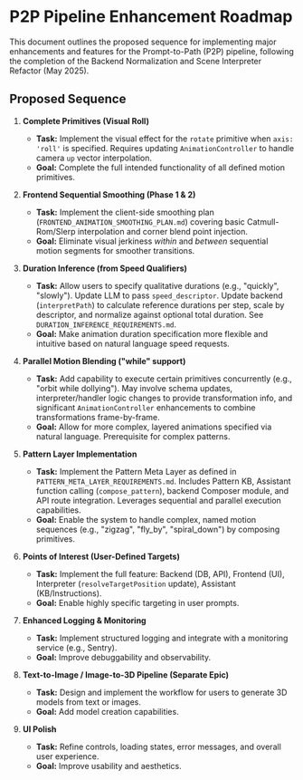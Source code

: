 # P2P Pipeline Enhancement Roadmap

This document outlines the proposed sequence for implementing major enhancements and features for the Prompt-to-Path (P2P) pipeline, following the completion of the Backend Normalization and Scene Interpreter Refactor (May 2025).

## Proposed Sequence

1.  **Complete Primitives (Visual Roll)**
    *   **Task:** Implement the visual effect for the `rotate` primitive when `axis: 'roll'` is specified. Requires updating `AnimationController` to handle camera `up` vector interpolation.
    *   **Goal:** Complete the full intended functionality of all defined motion primitives.

2.  **Frontend Sequential Smoothing (Phase 1 & 2)**
    *   **Task:** Implement the client-side smoothing plan (`FRONTEND_ANIMATION_SMOOTHING_PLAN.md`) covering basic Catmull-Rom/Slerp interpolation and corner blend point injection.
    *   **Goal:** Eliminate visual jerkiness *within* and *between* sequential motion segments for smoother transitions.

3.  **Duration Inference (from Speed Qualifiers)**
    *   **Task:** Allow users to specify qualitative durations (e.g., "quickly", "slowly"). Update LLM to pass `speed_descriptor`. Update backend (`interpretPath`) to calculate reference durations per step, scale by descriptor, and normalize against optional total duration. See `DURATION_INFERENCE_REQUIREMENTS.md`.
    *   **Goal:** Make animation duration specification more flexible and intuitive based on natural language speed requests.

4.  **Parallel Motion Blending ("while" support)**
    *   **Task:** Add capability to execute certain primitives concurrently (e.g., "orbit while dollying"). May involve schema updates, interpreter/handler logic changes to provide transformation info, and significant `AnimationController` enhancements to combine transformations frame-by-frame.
    *   **Goal:** Allow for more complex, layered animations specified via natural language. Prerequisite for complex patterns.

5.  **Pattern Layer Implementation**
    *   **Task:** Implement the Pattern Meta Layer as defined in `PATTERN_META_LAYER_REQUIREMENTS.md`. Includes Pattern KB, Assistant function calling (`compose_pattern`), backend Composer module, and API route integration. Leverages sequential and parallel execution capabilities.
    *   **Goal:** Enable the system to handle complex, named motion sequences (e.g., "zigzag", "fly_by", "spiral_down") by composing primitives.

6.  **Points of Interest (User-Defined Targets)**
    *   **Task:** Implement the full feature: Backend (DB, API), Frontend (UI), Interpreter (`resolveTargetPosition` update), Assistant (KB/Instructions).
    *   **Goal:** Enable highly specific targeting in user prompts.

7.  **Enhanced Logging & Monitoring**
    *   **Task:** Implement structured logging and integrate with a monitoring service (e.g., Sentry).
    *   **Goal:** Improve debuggability and observability.

8.  **Text-to-Image / Image-to-3D Pipeline (Separate Epic)**
    *   **Task:** Design and implement the workflow for users to generate 3D models from text or images.
    *   **Goal:** Add model creation capabilities.

9.  **UI Polish**
    *   **Task:** Refine controls, loading states, error messages, and overall user experience.
    *   **Goal:** Improve usability and aesthetics. 